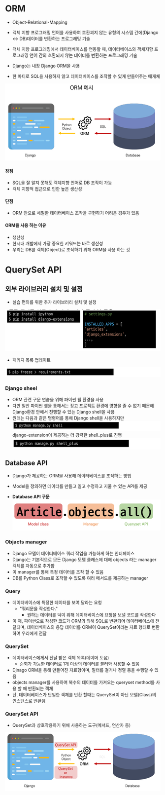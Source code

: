 # ORM

- Object-Relational-Mapping

- 객체 지향 프로그래밍 언어를 사용하여 호환괴지 않는 유형의 시스템 간에(Django <-> DB)데이터를
  변환하는 프로그래밍 기술
- 객체 지향 프로그래밍에서 데이터베이스를 연동할 때, 데이터베이스와 객체지향 프로그래밍 언어
  간의 호환되지 않는 데이터를 변환하는 프로그래밍 기술
- Django는 내장 Django ORM을 사용

- 한 마디로 SQL을 사용하지 않고 데이터베이스를 조작할 수 있게 만들어주는 매개체

![image-20230210144607097](assets/image-20230210144607097.png)

#### 장점

- SQL을 잘 알지 못해도 객체지향 언어로 DB 조작이 가능
- 객체 지향적 접근으로 인한 높은 생산성

#### 단점

- ORM 만으로 세밀한 데이터베이스 조작을 구현하기 어려운 경우가 있음



#### ORM을 사용 하는 이유

- 생산성
- 현시대 개발에서 가장 중요한 키워드는 바로 생산성
- 우리는 DB를 객체(Object)로 조작하기 위해 ORM을 사용 하는 것



# QuerySet API

## 외부 라이브러리 설치 및 설정

- 실습 편의를 위한 추가 라이브러리 설치 및 설정

![image-20230210144846035](assets/image-20230210144846035.png)

- 패키지 목록 업데이트

![image-20230210144907052](assets/image-20230210144907052.png)



### Django sheel

- ORM 관련 구문 연습을 위해 파이썬 쉘 환경을 사용
- 다만 일반 파이썬 쉘을 통해서는 장고 프로젝트 환경에 영향을 줄 수 없기 때문에 Django환경 안에서
  진행할 수 있는 Django shell을 사용
- 원래는 다음과 같은 명령어를 통해 Django shell을 사용하지만![image-20230210145045829](assets/image-20230210145045829.png)
  django-extension이 제공하는 더 강력한 shell_plus로 진행
  ![image-20230210145142016](assets/image-20230210145142016.png)



## Database API

- Django가 제공하는 ORM을 사용해 데이터베이스를 조작하는 방법
- Model을 정의하면 데이터를 만들고 일고 수정하고 지울 수 있는 API를 제공

- **Database API 구문**
  ![image-20230210145610783](assets/image-20230210145610783.png)

### Objacts manager

- Django 모델이 데이터베이스 쿼리 작업을 가능하게 하는 인터페이스
- Django는 기본적으로 모든 Django 모델 클래스에 대해 objects 라는 manager 객체를 자동으로 추가함
- 이 manager를 통해 특정 데이터를 조작 할 수 있음
- DB를 Python Class로 조작할 수 있도록 여러 메서드를 제공하는 manager



### Query

- 데이터베이스에 특정한 데이터를 보여 달라는 요청
  - "쿼리문을 작성한다."
    - 원하는 데이터를 덕이 위해 데이터베이스에 요청을 보낼 코드를 작성한다
- 이 때, 파이썬으로 작성한 코드가 ORM의 의해 SQL로 변환되어 데이터베이스에 전달되며, 데이터베이스의
  응답 데이터를 ORM이 QuerySet이라는 자료 형태로 변환하여 우리에게 전달



### QuerySet

- 데이터베이스에게서 전달 받은 객체 목록(데이머 토음)
  - 순회가 가능한 데이터로 1개 이상의 데이터를 불러와 사용할 수 있음
- Djnago ORM을 통해 만들어진 자료형이며, 필터를 걸거나 정렬 등을 수행할 수 있음
- objects manager를 사용하여 복수의 데이터를 가져오는 queryset method를 사용 할 때 반환되는 객체
- 단, 데이터베이스가 단일한 객체를 반환 할때는 QuerySet이 아닌 모델(Class)의 인스턴스로 반환됨



### QuerySet API

- QuerySet과 상호작용하기 위해 사용하는 도구(메서드, 연산자 등)

![image-20230210150425985](assets/image-20230210150425985.png)

